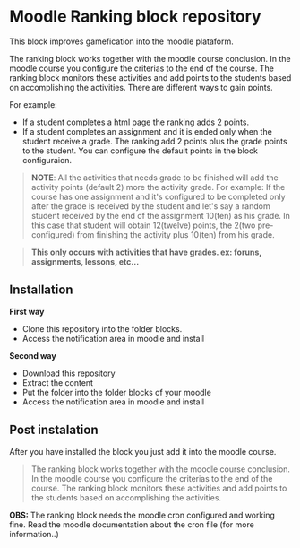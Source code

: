 Moodle Ranking block repository
===============================

This block improves gamefication into the moodle plataform.

The ranking block works together with the moodle course conclusion. In the moodle course you configure the criterias to the end of the course. The ranking block monitors these activities and add points to the students based on accomplishing the activities. There are different ways to gain points.

For example:
 * If a student completes a html page the ranking adds 2 points.
 * If a student completes an assignment and it is ended only when the student receive a grade. The ranking add 2 points plus the grade points to the student. You can configure the default points in the block configuraion.

> **NOTE**: All the activities that needs grade to be finished will add the activity points (default 2) more the activity grade. For example: If the course has one assignment and it's configured to be completed only after the grade is received by the student and let's say a random student received by the end of the assignment 10(ten) as his grade. In this case that student will obtain 12(twelve) points, the 2(two pre-configured) from finishing the activity plus 10(ten) from his grade.

>**This only occurs with activities that have grades. ex: foruns, assignments, lessons, etc...**

Installation
------------

**First way**

- Clone this repository into the folder blocks.
- Access the notification area in moodle and install

**Second way**

- Download this repository
- Extract the content
- Put the folder into the folder blocks of your moodle
- Access the notification area in moodle and install

Post instalation
----------------
After you have installed the block you just add it into the moodle course.

> The ranking block works together with the moodle course conclusion. In the moodle course you configure the criterias to the end of the course. The ranking block monitors these activities and add points to the students based on accomplishing the activities.


**OBS:** The ranking block needs the moodle cron configured and working fine. Read the moodle documentation about the cron file (for more information..)